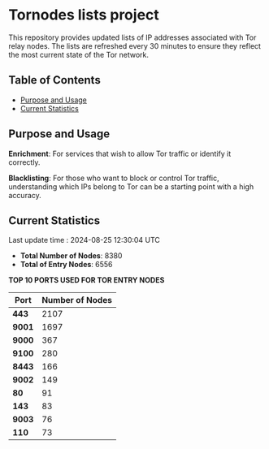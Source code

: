 # Tornodes lists project

This repository provides updated lists of IP addresses associated with Tor relay nodes. The lists are refreshed every 30 minutes to ensure they reflect the most current state of the Tor network.

## Table of Contents

- [Purpose and Usage](#purpose-and-usage)
- [Current Statistics](#current-statistics)


## Purpose and Usage

**Enrichment**: For services that wish to allow Tor traffic or identify it correctly.

**Blacklisting**: For those who want to block or control Tor traffic, understanding which IPs belong to Tor can be a starting point with a high accuracy.

## Current Statistics

Last update time : 2024-08-25 12:30:04 UTC

- **Total Number of Nodes**: 8380
- **Total of Entry Nodes**: 6556

**TOP 10 PORTS USED FOR TOR ENTRY NODES**

| **Port** | **Number of Nodes** |
|------|-----------------|
| **443**   | 2107  |
| **9001**   | 1697  |
| **9000**   | 367  |
| **9100**   | 280  |
| **8443**   | 166  |
| **9002**   | 149  |
| **80**   | 91  |
| **143**   | 83  |
| **9003**   | 76  |
| **110**   | 73  |

